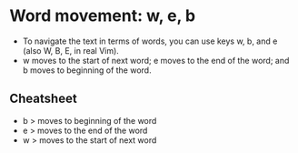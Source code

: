 # Word movement: w, e, b
- To navigate the text in terms of words, you can use keys w, b, and e (also W, B, E, in real Vim).
- w moves to the start of next word; e moves to the end of the word; and b moves to beginning of the word.

## Cheatsheet
- b > moves to beginning of the word
- e > moves to the end of the word
- w > moves to the start of next word

